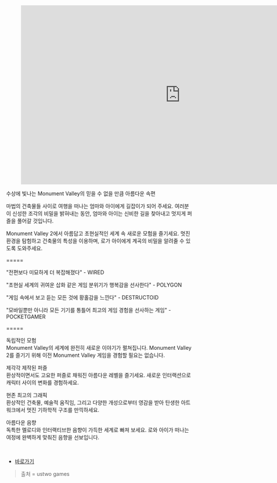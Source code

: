 <figure data-ke-type="video" data-ke-style="alignCenter" data-video-host="youtube" data-video-url="https://www.youtube.com/watch?v=tW2KUxyq8Vg" data-video-thumbnail="https://scrap.kakaocdn.net/dn/hiQUa/hyATBXIIlM/hnQYl3lzDKKFVmwydIoILk/img.jpg?width=1280&amp;height=720&amp;face=0_0_1280_720"><iframe src="https://www.youtube.com/embed/tW2KUxyq8Vg" width="860" height="484" frameborder="0" allowfullscreen="true"></iframe>
<figcaption></figcaption>
</figure>
<p>수상에 빛나는 Monument Valley의 믿을 수 없을 만큼 아름다운 속편</p>
<p>마법의 건축물들 사이로 여행을 떠나는 엄마와 아이에게 길잡이가 되어 주세요. 여러분이 신성한 조각의 비밀을 밝혀내는 동안, 엄마와 아이는 신비한 길을 찾아내고 멋지게 퍼즐을 풀어갈 것입니다.</p>
<p>Monument Valley 2에서 아름답고 초현실적인 세계 속 새로운 모험을 즐기세요. 멋진 환경을 탐험하고 건축물의 특성을 이용하며, 로가 아이에게 계곡의 비밀을 알려줄 수 있도록 도와주세요.</p>
<p>=====</p>
<p>"전편보다 미묘하게 더 복잡해졌다" - WIRED</p>
<p>"초현실 세계의 귀여운 삽화 같은 게임 분위기가 행복감을 선사한다" - POLYGON</p>
<p>"게임 속에서 보고 듣는 모든 것에 황홀감을 느낀다" - DESTRUCTOID</p>
<p>"모바일뿐만 아니라 모든 기기를 통틀어 최고의 게임 경험을 선사하는 게임" - POCKETGAMER</p>
<p>=====</p>
<p>독립적인 모험<br />Monument Valley의 세계에 완전히 새로운 이야기가 펼쳐집니다. Monument Valley 2를 즐기기 위해 이전 Monument Valley 게임을 경험할 필요는 없습니다.</p>
<p>제각각 제작된 퍼즐<br />환상적이면서도 고요한 퍼즐로 채워진 아름다운 레벨을 즐기세요. 새로운 인터랙션으로 캐릭터 사이의 변화를 경험하세요.</p>
<p>현존 최고의 그래픽<br />환상적인 건축물, 예술적 움직임, 그리고 다양한 개성으로부터 영감을 받아 탄생한 아트워크에서 멋진 기하학적 구조를 만끽하세요.</p>
<p>아름다운 음향<br />독특한 멜로디와 인터랙티브한 음향이 가득한 세계로 빠져 보세요. 로와 아이가 떠나는 여정에 완벽하게 맞춰진 음향을 선보입니다.</p>
<p>&nbsp;</p>
<ul style="list-style-type: disc;" data-ke-list-type="disc">
<li><a href="https://www.monumentvalleygame.com/mv2" target="_blank" rel="noopener">바로가기</a></li>
</ul>
<blockquote data-ke-style="box">출처 =&nbsp;ustwo games</blockquote>